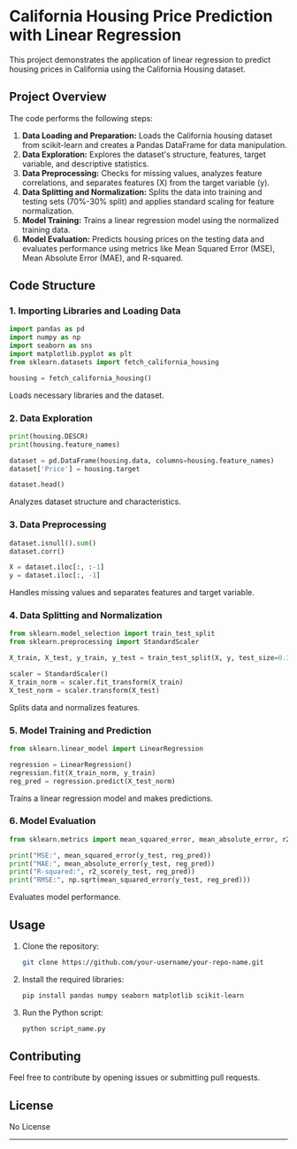# California Housing Price Prediction with Linear Regression

This project demonstrates the application of linear regression to predict housing prices in California using the California Housing dataset.

## Project Overview

The code performs the following steps:

1. **Data Loading and Preparation:** Loads the California housing dataset from scikit-learn and creates a Pandas DataFrame for data manipulation.
2. **Data Exploration:** Explores the dataset's structure, features, target variable, and descriptive statistics.
3. **Data Preprocessing:** Checks for missing values, analyzes feature correlations, and separates features (X) from the target variable (y).
4. **Data Splitting and Normalization:** Splits the data into training and testing sets (70%-30% split) and applies standard scaling for feature normalization.
5. **Model Training:** Trains a linear regression model using the normalized training data.
6. **Model Evaluation:** Predicts housing prices on the testing data and evaluates performance using metrics like Mean Squared Error (MSE), Mean Absolute Error (MAE), and R-squared.

## Code Structure

### **1. Importing Libraries and Loading Data**

```python
import pandas as pd
import numpy as np
import seaborn as sns
import matplotlib.pyplot as plt
from sklearn.datasets import fetch_california_housing

housing = fetch_california_housing()
```

Loads necessary libraries and the dataset.

### **2. Data Exploration**

```python
print(housing.DESCR)
print(housing.feature_names)

dataset = pd.DataFrame(housing.data, columns=housing.feature_names)
dataset['Price'] = housing.target

dataset.head()
```

Analyzes dataset structure and characteristics.

### **3. Data Preprocessing**

```python
dataset.isnull().sum()
dataset.corr()

X = dataset.iloc[:, :-1]
y = dataset.iloc[:, -1]
```

Handles missing values and separates features and target variable.

### **4. Data Splitting and Normalization**

```python
from sklearn.model_selection import train_test_split
from sklearn.preprocessing import StandardScaler

X_train, X_test, y_train, y_test = train_test_split(X, y, test_size=0.3, random_state=42)

scaler = StandardScaler()
X_train_norm = scaler.fit_transform(X_train)
X_test_norm = scaler.transform(X_test)
```

Splits data and normalizes features.

### **5. Model Training and Prediction**

```python
from sklearn.linear_model import LinearRegression

regression = LinearRegression()
regression.fit(X_train_norm, y_train)
reg_pred = regression.predict(X_test_norm)
```

Trains a linear regression model and makes predictions.

### **6. Model Evaluation**

```python
from sklearn.metrics import mean_squared_error, mean_absolute_error, r2_score

print("MSE:", mean_squared_error(y_test, reg_pred))
print("MAE:", mean_absolute_error(y_test, reg_pred))
print("R-squared:", r2_score(y_test, reg_pred))
print("RMSE:", np.sqrt(mean_squared_error(y_test, reg_pred)))
```

Evaluates model performance.

## Usage

1. Clone the repository:
   ```bash
   git clone https://github.com/your-username/your-repo-name.git
   ```
2. Install the required libraries:
   ```bash
   pip install pandas numpy seaborn matplotlib scikit-learn
   ```
3. Run the Python script:
   ```bash
   python script_name.py
   ```

## Contributing

Feel free to contribute by opening issues or submitting pull requests.

## License

No License

---


